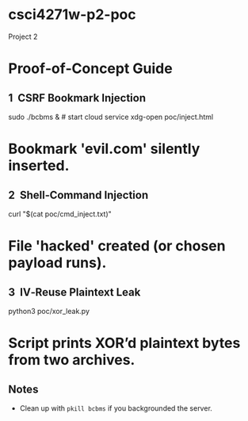 # csci4271w-p2-poc
Project 2 
# Proof‑of‑Concept Guide

## 1  CSRF Bookmark Injection
sudo ./bcbms &          # start cloud service
xdg-open poc/inject.html
# Bookmark 'evil.com' silently inserted.

## 2  Shell‑Command Injection
curl "$(cat poc/cmd_inject.txt)"
# File 'hacked' created (or chosen payload runs).

## 3  IV‑Reuse Plaintext Leak
python3 poc/xor_leak.py
# Script prints XOR’d plaintext bytes from two archives.

## Notes
* Clean up with `pkill bcbms` if you backgrounded the server.
